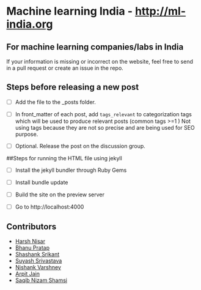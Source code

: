 # Machine learning India - http://ml-india.org


## For machine learning companies/labs in India
If your information is missing or incorrect on the website, feel free to send in a pull request or create an issue in the repo.



## Steps before releasing a new post 
- [ ] Add the file to the _posts folder.
- [ ] In front_matter of each post, add ```tags_relevant``` to categorization tags which will be used to produce relevant posts (common tags >=1 ) Not using tags because they are not so precise and are being used for SEO purpose. 
- [ ] Optional. Release the post on the discussion group. 


##Steps for running the HTML file using jekyll
- [ ] Install the jekyll bundler through Ruby Gems
- [ ] Install bundle update 
- [ ] Build the site on the preview server 
- [ ] Go to http://localhost:4000

 
## Contributors
- [Harsh Nisar](https://github.com/harshnisar)
- [Bhanu Pratap](https://bhanu-mnit.github.io/)
- [Shashank Srikant](https://www.linkedin.com/pub/shashank-srikant/25/aa1/965)
- [Suyash Srivastava](https://www.linkedin.com/in/suyash-srivastava-524382a2/)
- [Nishank Varshney](https://in.linkedin.com/in/nishankv)
- [Arpit Jain](https://github.com/arpitjain258)
- [Saqib Nizam Shamsi](https://github.com/saqibns)

